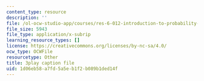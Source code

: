 ```yaml
---
content_type: resource
description: ''
file: /ol-ocw-studio-app/courses/res-6-012-introduction-to-probability-spring-2018/1d06eb58a7fd5a5eb1f2b089b1ded14f_hJjiCrdsNV8.vtt
file_size: 5943
file_type: application/x-subrip
learning_resource_types: []
license: https://creativecommons.org/licenses/by-nc-sa/4.0/
ocw_type: OCWFile
resourcetype: Other
title: 3play caption file
uid: 1d06eb58-a7fd-5a5e-b1f2-b089b1ded14f
---
```


